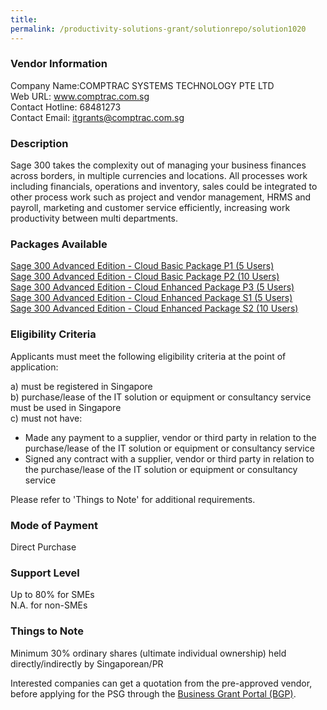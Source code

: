 ```yaml
---
title: 
permalink: /productivity-solutions-grant/solutionrepo/solution1020
---
```


### Vendor Information
Company Name:COMPTRAC SYSTEMS TECHNOLOGY PTE LTD <br>Web URL: www.comptrac.com.sg <br>Contact Hotline: 68481273 <br>Contact Email: itgrants@comptrac.com.sg <br>

### Description

Sage 300 takes the complexity out of managing your business finances across borders, in multiple currencies and locations. All processes work including financials, operations and inventory, sales could be integrated to other process work such as project and vendor management, HRMS and payroll, marketing and customer service efficiently, increasing work productivity between multi departments.

### Packages Available

<a href='https://www.gobusiness.gov.sg/images/psg/Desensitised_COMPTRAC_20200244_Annex_3_Part_1.pdf' target='_blank'>Sage 300 Advanced Edition - Cloud Basic Package P1 (5 Users)</a><br/>
<a href='https://www.gobusiness.gov.sg/images/psg/Desensitised_COMPTRAC_20200244_Annex_3_Part_2.pdf' target='_blank'>Sage 300 Advanced Edition - Cloud Basic Package P2 (10 Users)</a><br/>
<a href='https://www.gobusiness.gov.sg/images/psg/Desensitised_COMPTRAC_20200244_Annex_3_Part_3.pdf' target='_blank'>Sage 300 Advanced Edition - Cloud Enhanced Package P3 (5 Users)</a><br/>
<a href='https://www.gobusiness.gov.sg/images/psg/Desensitised_COMPTRAC_20200244_Annex_3_Part_4.pdf' target='_blank'>Sage 300 Advanced Edition - Cloud Enhanced Package S1 (5 Users)</a><br/>
<a href='https://www.gobusiness.gov.sg/images/psg/Desensitised_COMPTRAC_20200244_Annex_3_Part_5.pdf' target='_blank'>Sage 300 Advanced Edition - Cloud Enhanced Package S2 (10 Users)</a><br/>

### Eligibility Criteria

Applicants must meet the following eligibility criteria at the point of application:

a) must be registered in Singapore <br>
b) purchase/lease of the IT solution or equipment or consultancy service must be used in Singapore <br>
c) must not have:
- Made any payment to a supplier, vendor or third party in relation to the purchase/lease of the IT solution or equipment or consultancy service
- Signed any contract with a supplier, vendor or third party in relation to the purchase/lease of the IT solution or equipment or consultancy service

Please refer to 'Things to Note' for additional requirements.

### Mode of Payment
Direct Purchase

### Support Level
Up to 80% for SMEs <br>
N.A. for non-SMEs

### Things to Note
Minimum 30% ordinary shares (ultimate individual ownership) held directly/indirectly by Singaporean/PR

Interested companies can get a quotation from the pre-approved vendor, before applying for the PSG through the <a target='_blank' href='https://www.businessgrants.gov.sg/'>Business Grant Portal (BGP)</a>.
